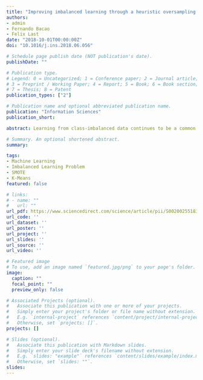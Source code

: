 ```yaml
---
title: "Improving imbalanced learning through a heuristic oversampling method based on k-means and SMOTE"
authors:
- admin
- Fernando Bacao
- Felix Last
date: "2018-10-01T00:00:00Z"
doi: "10.1016/j.ins.2018.06.056"

# Schedule page publish date (NOT publication's date).
publishDate: ""

# Publication type.
# Legend: 0 = Uncategorized; 1 = Conference paper; 2 = Journal article;
# 3 = Preprint / Working Paper; 4 = Report; 5 = Book; 6 = Book section;
# 7 = Thesis; 8 = Patent
publication_types: ["2"]

# Publication name and optional abbreviated publication name.
publication: "Information Sciences"
publication_short:

abstract: Learning from class-imbalanced data continues to be a common and challenging problem in supervised learning as standard classification algorithms are designed to handle balanced class distributions. While different strategies exist to tackle this problem, methods which generate artificial data to achieve a balanced class distribution are more versatile than modifications to the classification algorithm. Such techniques, called oversamplers, modify the training data, allowing any classifier to be used with class-imbalanced datasets. Many algorithms have been proposed for this task, but most are complex and tend to generate unnecessary noise. This work presents a simple and effective oversampling method based on k-means clustering and SMOTE (synthetic minority oversampling technique), which avoids the generation of noise and effectively overcomes imbalances between and within classes. Empirical results of extensive experiments with 90 datasets show that training data oversampled with the proposed method improves classification results. Moreover, k-means SMOTE consistently outperforms other popular oversampling methods. An implementation1 is made available in the Python programming language.

# Summary. An optional shortened abstract.
summary:

tags:
- Machine Learning
- Imbalanced Learning Problem
- SMOTE
- K-Means
featured: false

# links:
# - name: ""
#   url: ""
url_pdf: https://www.sciencedirect.com/science/article/pii/S0020025518304997/pdfft?md5=525fb015c7a6acb56ca498a3ae5210d3&pid=1-s2.0-S0020025518304997-main.pdf
url_code: ''
url_dataset: ''
url_poster: ''
url_project: ''
url_slides: ''
url_source: ''
url_video: ''

# Featured image
# To use, add an image named `featured.jpg/png` to your page's folder. 
image:
  caption: ""
  focal_point: ""
  preview_only: false

# Associated Projects (optional).
#   Associate this publication with one or more of your projects.
#   Simply enter your project's folder or file name without extension.
#   E.g. `internal-project` references `content/project/internal-project/index.md`.
#   Otherwise, set `projects: []`.
projects: []

# Slides (optional).
#   Associate this publication with Markdown slides.
#   Simply enter your slide deck's filename without extension.
#   E.g. `slides: "example"` references `content/slides/example/index.md`.
#   Otherwise, set `slides: ""`.
slides:
---
```

